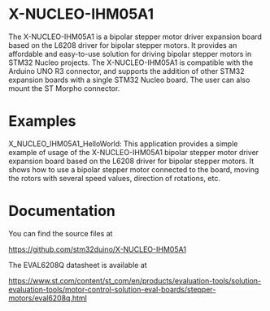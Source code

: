 # X-NUCLEO-IHM05A1
The X-NUCLEO-IHM05A1 is a bipolar stepper motor driver expansion board based on the L6208 driver for bipolar stepper motors. It provides an affordable and easy-to-use solution for driving bipolar stepper motors in STM32 Nucleo projects. The X-NUCLEO-IHM05A1 is compatible with the Arduino UNO R3 connector, and supports the addition of other STM32 expansion boards with a single STM32 Nucleo board. The user can also mount the ST Morpho connector.

# Examples 
X_NUCLEO_IHM05A1_HelloWorld: This application provides a simple example of usage of the X-NUCLEO-IHM05A1 bipolar stepper motor driver expansion board based on the L6208 driver for bipolar stepper motors. It shows how to use a bipolar stepper motor connected to the board, moving the rotors with several speed values, direction of rotations, etc.

# Documentation
You can find the source files at

https://github.com/stm32duino/X-NUCLEO-IHM05A1

The EVAL6208Q datasheet is available at

https://www.st.com/content/st_com/en/products/evaluation-tools/solution-evaluation-tools/motor-control-solution-eval-boards/stepper-motors/eval6208q.html
